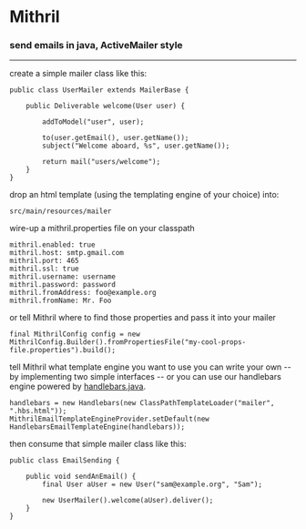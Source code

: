 Mithril
=======

### send emails in java, ActiveMailer style

-------

create a simple mailer class like this:
```
public class UserMailer extends MailerBase {

    public Deliverable welcome(User user) {

        addToModel("user", user);

        to(user.getEmail(), user.getName());
        subject("Welcome aboard, %s", user.getName());

        return mail("users/welcome");
    }
}
```

drop an html template (using the templating engine of your choice) into:
```
src/main/resources/mailer
```

wire-up a mithril.properties file on your classpath
```
mithril.enabled: true
mithril.host: smtp.gmail.com
mithril.port: 465
mithril.ssl: true
mithril.username: username
mithril.password: password
mithril.fromAddress: foo@example.org
mithril.fromName: Mr. Foo
```
or tell Mithril where to find those properties and pass it into your mailer
```
final MithrilConfig config = new MithrilConfig.Builder().fromPropertiesFile("my-cool-props-file.properties").build();
```

tell Mithril what template engine you want to use
you can write your own -- by implementing two simple interfaces -- or you can use our handlebars engine powered by [handlebars.java](https://github.com/jknack/handlebars.java).
```
handlebars = new Handlebars(new ClassPathTemplateLoader("mailer", ".hbs.html"));
MithrilEmailTemplateEngineProvider.setDefault(new HandlebarsEmailTemplateEngine(handlebars));
```

then consume that simple mailer class like this:
```
public class EmailSending {

    public void sendAnEmail() {
        final User aUser = new User("sam@example.org", "Sam");

        new UserMailer().welcome(aUser).deliver();
    }
}
```
